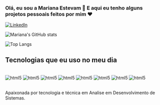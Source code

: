 ### Olá, eu sou a Mariana Estevam 👋 E aqui eu tenho alguns projetos pessoais feitos por mim ❤️

[![Linkedln](https://img.shields.io/badge/LinkedIn-0077B5?style=for-the-badge&logo=linkedin&logoColor=white)](https://www.linkedin.com/in/mariana-estevam-885234263/)

![Mariana's GitHub stats](https://github-readme-stats.vercel.app/api?username=mariestevam&show_icons=true&theme=dracula)

![Top Langs](https://github-readme-stats.vercel.app/api/top-langs/?username=mariestevam&layout=compact)

## Tecnologias que eu uso no meu dia
<div style="display: inline_block"><br/>
<img align="center" alt="html5" src="https://img.shields.io/badge/HTML-239120?style=for-the-badge&logo=html5&logoColor=white"/>
<img align="center" alt="html5" src="https://img.shields.io/badge/CSS-239120?&style=for-the-badge&logo=css3&logoColor=white"/>
<img align="center" alt="html5" src="https://img.shields.io/badge/JavaScript-323330?style=for-the-badge&logo=javascript&logoColor=F7DF1E"/>
<img align="center" alt="html5" src="https://img.shields.io/badge/Bootstrap-563D7C?style=for-the-badge&logo=bootstrap&logoColor=white"/>
<img align="center" alt="html5" src="https://img.shields.io/badge/MySQL-00000F?style=for-the-badge&logo=mysql&logoColor=white"/>
<img align="center" alt="html5" src="https://img.shields.io/badge/Microsoft_Excel-217346?style=for-the-badge&logo=microsoft-excel&logoColor=white"/>
<img align="center" alt="html5" src="https://img.shields.io/badge/Microsoft_PowerPoint-B7472A?style=for-the-badge&logo=microsoft-powerpoint&logoColor=white"/>
<img align="center" alt="html5" src="https://img.shields.io/badge/Microsoft_Word-2B579A?style=for-the-badge&logo=microsoft-word&logoColor=white"/>
</div><br/>

Apaixonada por tecnologia e técnica em Analise em Desenvolvimento de Sistemas.
